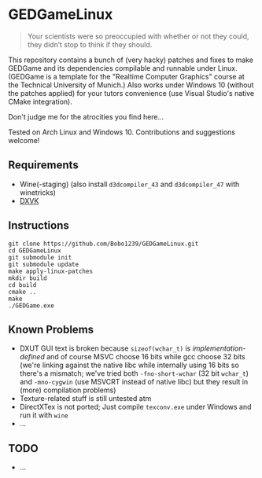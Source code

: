# GEDGameLinux

> Your scientists were so preoccupied with whether or not they could, they
> didn’t stop to think if they should.

This repository contains a bunch of (very hacky) patches and fixes to make
GEDGame and its dependencies compilable and runnable under Linux. (GEDGame
is a template for the "Realtime Computer Graphics" course at the Technical
University of Munich.) Also works under Windows 10 (without the patches
applied) for your tutors convenience (use Visual Studio's native CMake
integration).

Don't judge me for the atrocities you find here...

Tested on Arch Linux and Windows 10. Contributions and suggestions welcome!

## Requirements
- Wine(-staging) (also install `d3dcompiler_43` and `d3dcompiler_47` with winetricks)
- [DXVK](https://github.com/doitsujin/dxvk)

## Instructions
```
git clone https://github.com/Bobo1239/GEDGameLinux.git
cd GEDGameLinux
git submodule init
git submodule update
make apply-linux-patches
mkdir build
cd build
cmake ..
make
./GEDGame.exe
```

## Known Problems
- DXUT GUI text is broken because `sizeof(wchar_t)` is _implementation-defined_
  and of course MSVC choose 16 bits while gcc choose 32 bits (we're linking
  against the native libc while internally using 16 bits so there's a mismatch;
  we've tried both `-fno-short-wchar` (32 bit `wchar_t`) and  `-mno-cygwin` (use
  MSVCRT instead of native libc) but they result in (more) compilation problems)
- Texture-related stuff is still untested atm
- DirectXTex is not ported; Just compile `texconv.exe` under Windows and run it
  with `wine`
- ...

## TODO
- ...

